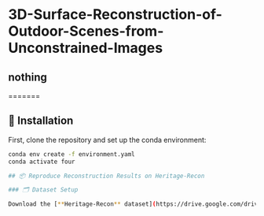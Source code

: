 # 3D-Surface-Reconstruction-of-Outdoor-Scenes-from-Unconstrained-Images

## nothing
=======
## 🔧 Installation

First, clone the repository and set up the conda environment:

```bash
conda env create -f environment.yaml
conda activate four

## 📦 Reproduce Reconstruction Results on Heritage-Recon

### 🗂️ Dataset Setup

Download the [**Heritage-Recon** dataset](https://drive.google.com/drive/folders/1eZvmk4GQkrRKUNZpagZEIY_z8Lsdw94v) and place it under the `data/` directory.

